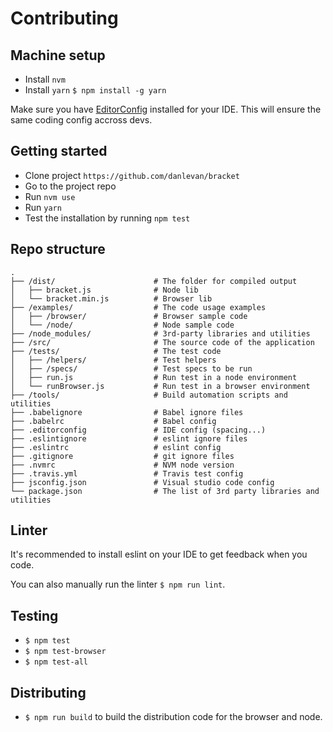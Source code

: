 # Contributing

## Machine setup

- Install `nvm`
- Install `yarn` `$ npm install -g yarn`

Make sure you have [EditorConfig](http://editorconfig.org/#download) installed for your IDE. This will ensure the same coding config accross devs. 

## Getting started

- Clone project `https://github.com/danlevan/bracket`
- Go to the project repo
- Run `nvm use`
- Run `yarn`
- Test the installation by running `npm test`

## Repo structure


```
.
├── /dist/                      # The folder for compiled output
│   ├── bracket.js              # Node lib
│   └── bracket.min.js          # Browser lib
├── /examples/                  # The code usage examples
│   ├── /browser/               # Browser sample code
│   └── /node/                  # Node sample code
├── /node_modules/              # 3rd-party libraries and utilities
├── /src/                       # The source code of the application        
├── /tests/                     # The test code
│   ├── /helpers/               # Test helpers
│   ├── /specs/                 # Test specs to be run
│   ├── run.js                  # Run test in a node environment
│   └── runBrowser.js           # Run test in a browser environment
├── /tools/                     # Build automation scripts and utilities
├── .babelignore                # Babel ignore files
├── .babelrc                    # Babel config
├── .editorconfig               # IDE config (spacing...)
├── .eslintignore               # eslint ignore files
├── .eslintrc                   # eslint config
├── .gitignore                  # git ignore files
├── .nvmrc                      # NVM node version
├── .travis.yml                 # Travis test config
├── jsconfig.json               # Visual studio code config
└── package.json                # The list of 3rd party libraries and utilities
```

## Linter

It's recommended to install eslint on your IDE to get feedback when you code.

You can also manually run the linter `$ npm run lint`.

## Testing

- `$ npm test`
- `$ npm test-browser`
- `$ npm test-all`

## Distributing

- `$ npm run build` to build the distribution code for the browser and node.
